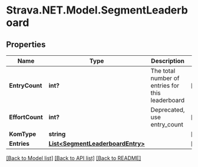 # Strava.NET.Model.SegmentLeaderboard
## Properties

Name | Type | Description | Notes
------------ | ------------- | ------------- | -------------
**EntryCount** | **int?** | The total number of entries for this leaderboard | [optional] 
**EffortCount** | **int?** | Deprecated, use entry_count | [optional] 
**KomType** | **string** |  | [optional] 
**Entries** | [**List&lt;SegmentLeaderboardEntry&gt;**](SegmentLeaderboardEntry.md) |  | [optional] 

[[Back to Model list]](../README.md#documentation-for-models) [[Back to API list]](../README.md#documentation-for-api-endpoints) [[Back to README]](../README.md)

